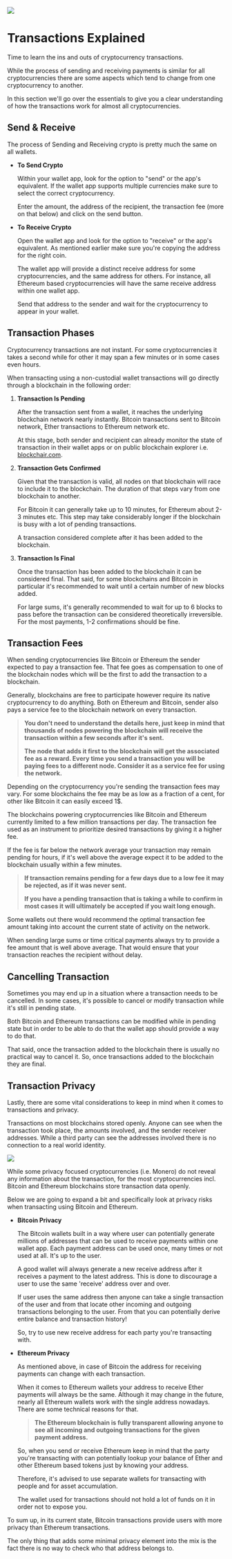 ![](https://raw.githubusercontent.com/safecoinapp/blockchain-crypto-guides/master/fundamentals/images/08-main-l.png)

# Transactions Explained

Time to learn the ins and outs of cryptocurrency transactions.

While the process of sending and receiving payments is similar for all cryptocurrencies there are some aspects which tend to change from one cryptocurrency to another. 

In this section we'll go over the essentials to give you a clear understanding of how the transactions work for almost all cryptocurrencies.

## Send & Receive

The process of Sending and Receiving crypto is pretty much the same on all wallets.

- **To Send Crypto**
    
    Within your wallet app, look for the option to "send" or the app's equivalent. If the wallet app supports multiple currencies make sure to select the correct cryptocurrency.
    
    Enter the amount, the address of the recipient, the transaction fee (more on that below) and click on the send button.
    
- **To Receive Crypto**

    Open the wallet app and look for the option to "receive" or the app's equivalent. As mentioned earlier make sure you're copying the address for the right coin.
    
    The wallet app will provide a distinct receive address for some cryptocurrencies, and the same address for others. For instance, all Ethereum based cryptocurrencies will have the same receive address within one wallet app.
    
    Send that address to the sender and wait for the cryptocurrency to appear in your wallet.

## Transaction Phases

Cryptocurrency transactions are not instant. For some cryptocurrencies it takes a second while for other it may span a few minutes or in some cases even hours.

When transacting using а non-custodial wallet transactions will go directly through a blockchain in the following order:

1. **Transaction Is Pending**

    After the transaction sent from a wallet, it reaches the underlying blockchain network nearly instantly. Bitcoin transactions sent to Bitcoin network, Ether transactions to Ethereum network etc.
    
    At this stage, both sender and recipient can already monitor the state of transaction in their wallet apps or on public blockchain explorer i.e. [blockchair.com](https://blockchair.com).

2. **Transaction Gets Confirmed**

    Given that the transaction is valid, all nodes on that blockchain will race to include it to the blockchain. The duration of that steps vary from one blockchain to another. 
    
    For Bitcoin it can generally take up to 10 minutes, for Ethereum about 2-3 minutes etc. This step may take considerably longer if the blockchain is busy with a lot of pending transactions.
    
    A transaction considered complete after it has been added to the blockchain.

3. **Transaction Is Final**

    Once the transaction has been added to the blockchain it can be considered final. That said, for some blockchains and Bitcoin in particular it's recommended to wait until a certain number of new blocks added. 
    
    For large sums, it's generally recommended to wait for up to 6 blocks to pass before the transaction can be considered theoretically irreversible. For the most payments, 1-2 confirmations should be fine.

## Transaction Fees

When sending cryptocurrencies like Bitcoin or Ethereum the sender expected to pay a transaction fee. That fee goes as compensation to one of the blockchain nodes which will be the first to add the transaction to a blockchain.

Generally, blockchains are free to participate however require its native cryptocurrency to do anything. Both on Ethereum and Bitcoin, sender also pays a service fee to the blockchain network on every transaction.

> **You don't need to understand the details here, just keep in mind that thousands of nodes powering the blockchain will receive the transaction within a few seconds after it's sent.** 
>
> **The node that adds it first to the blockchain will get the associated fee as a reward. Every time you send a transaction you will be paying fees to a different node. Consider it as a service fee for using the network.**

Depending on the cryptocurrency you're sending the transaction fees may vary. For some blockchains the fee may be as low as a fraction of a cent, for other like Bitcoin it can easily exceed 1$.

The blockchains powering cryptocurrencies like Bitcoin and Ethereum currently limited to a few million transactions per day. The transaction fee used as an instrument to prioritize desired transactions by giving it a higher fee.  

If the fee is far below the network average your transaction may remain pending for hours, if it's well above the average expect it to be added to the blockchain usually within a few minutes.

> **If transaction remains pending for a few days due to a low fee it may be rejected, as if it was never sent.**
>
> **If you have a pending transaction that is taking a while to confirm in most cases it will ultimately be accepted if you wait long enough.**

Some wallets out there would recommend the optimal transaction fee amount taking into account the current state of activity on the network.

When sending large sums or time critical payments always try to provide a fee amount that is well above average. That would ensure that your transaction reaches the recipient without delay.

## Cancelling Transaction

Sometimes you may end up in a situation where a transaction needs to be cancelled. In some cases, it's possible to cancel or modify transaction while it's still in pending state. 

Both Bitcoin and Ethereum transactions can be modified while in pending state but in order to be able to do that the wallet app should provide a way to do that.

That said, once the transaction added to the blockchain there is usually no practical way to cancel it. So, once transactions added to the blockchain they are final.

## Transaction Privacy

Lastly, there are some vital considerations to keep in mind when it comes to transactions and privacy.

Transactions on most blockchains stored openly. Anyone can see when the transaction took place, the amounts involved, and the sender receiver addresses. While a third party can see the addresses involved there is no connection to a real world identity.

![](https://raw.githubusercontent.com/safecoinapp/blockchain-crypto-guides/master/fundamentals/images/08-02-l.png)

While some privacy focused cryptocurrencies (i.e. Monero) do not reveal any information about the transaction, for the most cryptocurrencies incl. Bitcoin and Ethereum blockchains store transaction data openly.

Below we are going to expand a bit and specifically look at privacy risks when transacting using Bitcoin and Ethereum.

- **Bitcoin Privacy**

    The Bitcoin wallets built in a way where user can potentially generate millions of addresses that can be used to receive payments within one wallet app. Each payment address can be used once, many times or not used at all. It's up to the user. 
    
    A good wallet will always generate a new receive address after it receives a payment to the latest address. This is done to discourage a user to use the same 'receive' address over and over.
    
    If user uses the same address then anyone can take a single transaction of the user and from that locate other incoming and outgoing transactions belonging to the user. From that you can potentially derive entire balance and transaction history!
    
    So, try to use new receive address for each party you're transacting with.

- **Ethereum Privacy**

    As mentioned above, in case of Bitcoin the address for receiving payments can change with each transaction.

    When it comes to Ethereum wallets your address to receive Ether payments will always be the same. Although it may change in the future, nearly all Ethereum wallets work with the single address nowadays. There are some technical reasons for that.
    
    > **The Ethereum blockchain is fully transparent allowing anyone to see all incoming and outgoing transactions for the given payment address.** 
    
    So, when you send or receive Ethereum keep in mind that the party you're transacting with can potentially lookup your balance of Ether and other Ethereum based tokens just by knowing your address.
    
    Therefore, it's advised to use separate wallets for transacting with people and for asset accumulation. 
    
    The wallet used for transactions should not hold a lot of funds on it in order not to expose you.
    
To sum up, in its current state, Bitcoin transactions provide users with more privacy than Ethereum transactions. 

The only thing that adds some minimal privacy element into the mix is the fact there is no way to check who that address belongs to.
